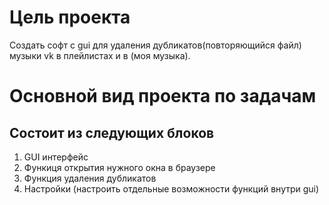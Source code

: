 # Цель проекта 

Создать софт с gui для удаления дубликатов(повторяющийся файл) музыки vk в плейлистах и в (моя музыка).

# Основной вид проекта по задачам 
## Состоит из следующих блоков

1. GUI интерфейс
2. Функиця открытия нужного окна в браузере
3. Функция удаления дубликатов
4. Настройки (настроить отдельные возможности функций внутри gui) 

